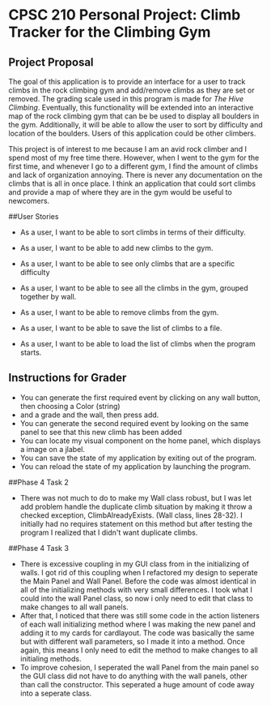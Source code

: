 # CPSC 210 Personal Project: Climb Tracker for the Climbing Gym

## Project Proposal

The goal of this application is to provide an interface for a user to track climbs
in the rock climbing gym and add/remove climbs as they are set or removed. The grading scale used in 
 this program is made
for *The Hive Climbing*.
 Eventually, this functionality will be extended into an interactive
map of the rock climbing gym that can be 
be used to display all boulders in the gym. Additionally, it will be able to allow the user
to sort by difficulty and location of the boulders. Users of this application
could be other climbers.

This project is of interest to me because I am an avid rock climber
and I spend most of my free time there. However, when I went to
the gym for the first time, and whenever I go to a different gym, I find the
amount of climbs and lack of organization annoying. There is never any documentation on the climbs that
 is all in once place.
 I think an application that could sort climbs 
and provide a map of where they are in the gym would be useful to newcomers.

##User Stories

- As a user, I want to be able to sort climbs in terms of their difficulty.

- As a user, I want to be able to add new climbs to the gym.

- As a user, I want to be able to see only climbs that are a specific difficulty

- As a user, I want to be able to see all the climbs in the gym, grouped together by wall.

- As a user, I want to be able to remove climbs from the gym.

- As a user, I want to be able to save the list of climbs to a file.

- As a user, I want to be able to load the list of climbs when the program starts.

## Instructions for Grader

- You can generate the first required event by clicking on any wall button, then choosing a Color (string)
- and a grade and the wall, then press add.
- You can generate the second required event by looking on the same panel to see that this new climb has been added
- You can locate my visual component on the home panel, which displays a image on a jlabel.
- You can save the state of my application by exiting out of the program.
- You can reload the state of my application by launching the program.

##Phase 4 Task 2

- There was not much to do to make my Wall class robust, but I was let add problem handle the duplicate climb
situation by making it throw a checked exception, ClimbAlreadyExists. (Wall class, lines 28-32). I initially had no requires statement on
this method but after testing the program I realized that I didn't want duplicate climbs.


##Phase 4 Task 3

- There is excessive coupling in my GUI class from in the initializing of walls. I got rid of this coupling when I refactored
my design to seperate the Main Panel and Wall Panel. Before the code was almost identical in all of the initializing methods with very small differences.
I took what I could into the wall Panel class, so now i only need to edit that class to make changes to all wall panels. 
- After that, I noticed that there was still some code in the action listeners of each wall initializing method where I was
 making the new panel and adding it to my cards for cardlayout. The code was basically the same but with different
wall parameters, so I made it into a method. Once again, this means I only need to edit the method to make changes to all initialing methods.
- To improve cohesion, I seperated the wall Panel from the main panel so the GUI class did not have to do anything with the wall panels, other than call the 
constructor. This seperated a huge amount of code away into a seperate class.


